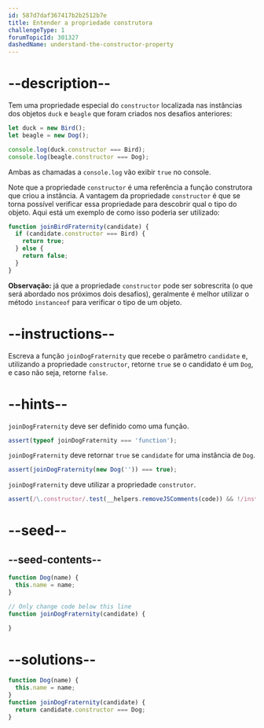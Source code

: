 ```yaml
---
id: 587d7daf367417b2b2512b7e
title: Entender a propriedade construtora
challengeType: 1
forumTopicId: 301327
dashedName: understand-the-constructor-property
---
```


# --description--

Tem uma propriedade especial do `constructor` localizada nas instâncias dos objetos `duck` e `beagle` que foram criados nos desafios anteriores:

```js
let duck = new Bird();
let beagle = new Dog();

console.log(duck.constructor === Bird); 
console.log(beagle.constructor === Dog);
```

Ambas as chamadas a `console.log` vão exibir `true` no console.

Note que a propriedade `constructor` é uma referência a função construtora que criou a instância. A vantagem da propriedade `constructor` é que se torna possível verificar essa propriedade para descobrir qual o tipo do objeto. Aqui está um exemplo de como isso poderia ser utilizado:

```js
function joinBirdFraternity(candidate) {
  if (candidate.constructor === Bird) {
    return true;
  } else {
    return false;
  }
}
```

**Observação:** já que a propriedade `constructor` pode ser sobrescrita (o que será abordado nos próximos dois desafios), geralmente é melhor utilizar o método `instanceof` para verificar o tipo de um objeto.

# --instructions--

Escreva a função `joinDogFraternity` que recebe o parâmetro `candidate` e, utilizando a propriedade `constructor`, retorne `true` se o candidato é um `Dog`, e caso não seja, retorne `false`.

# --hints--

`joinDogFraternity` deve ser definido como uma função.

```js
assert(typeof joinDogFraternity === 'function');
```

`joinDogFraternity` deve retornar `true` se `candidate` for uma instância de `Dog`.

```js
assert(joinDogFraternity(new Dog('')) === true);
```

`joinDogFraternity` deve utilizar a propriedade `construtor`.

```js
assert(/\.constructor/.test(__helpers.removeJSComments(code)) && !/instanceof/.test(__helpers.removeJSComments(code)));
```

# --seed--

## --seed-contents--

```js
function Dog(name) {
  this.name = name;
}

// Only change code below this line
function joinDogFraternity(candidate) {

}
```

# --solutions--

```js
function Dog(name) {
  this.name = name;
}
function joinDogFraternity(candidate) {
  return candidate.constructor === Dog;
}
```
